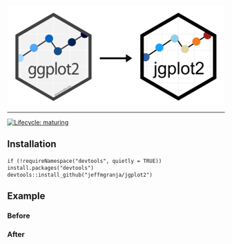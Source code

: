<p align="center"><img src="figure/ggplot2_jgplot2.png" alt="" width="800"></a></p>
<hr>

[![Lifecycle: maturing](https://img.shields.io/badge/lifecycle-maturing-blue.svg)](https://www.tidyverse.org/lifecycle/#maturing)

## Installation

```{r}
if (!requireNamespace("devtools", quietly = TRUE)) install.packages("devtools")
devtools::install_github("jeffmgranja/jgplot2")
```

## Example

### Before

### After

